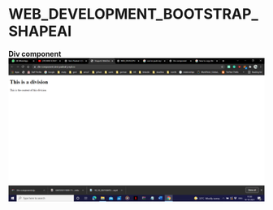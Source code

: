 # WEB_DEVELOPMENT_BOOTSTRAP_SHAPEAI
**Div component**
<img src="Screenshot 2021-10-10 11.30.34.png">
